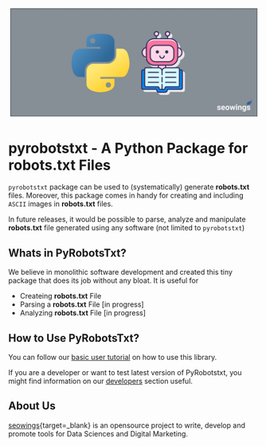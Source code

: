![pyrobotstx feature image](img/feature-image.png)

# pyrobotstxt - A Python Package for robots.txt Files

``pyrobotstxt`` package can be used to (systematically) generate **robots.txt** files. Moreover, this package comes in handy for creating and including ``ASCII`` images in **robots.txt** files.

In future releases, it would be possible to parse, analyze and manipulate **robots.txt** file generated using any software (not limited to ``pyrobotstxt``)

## Whats in PyRobotsTxt?

We believe in monolithic software development and created this tiny package that does its job without any bloat. It is useful for 

- Createing **robots.txt** File
- Parsing a **robots.txt** File [in progress]
- Analyzing **robots.txt** File [in progress]

## How to Use PyRobotsTxt?

You can follow our [basic user tutorial](tutorial.md) on how to use this library.

If you are a developer or want to test latest version of PyRobotstxt, you might find information on our [developers](developers.md) section useful.

## About Us

[seowings](https://www.seowings.org){target=_blank} is an opensource project to write, develop and promote tools for Data Sciences and Digital Marketing.